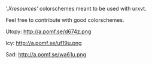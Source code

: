 *'.Xresources'* colorschemes meant to be used with urxvt.

Feel free to contribute with good colorschemes.

Utopy: http://a.pomf.se/d674z.png

Icy: http://a.pomf.se/uf19u.png

Sad: http://a.pomf.se/wa61u.png

